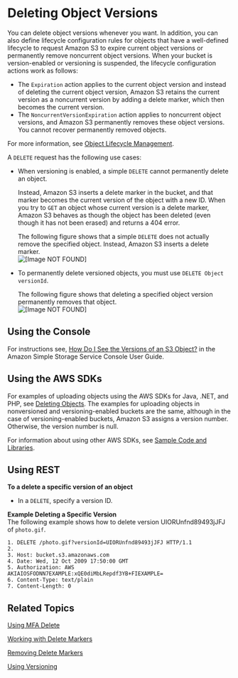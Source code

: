# Deleting Object Versions<a name="DeletingObjectVersions"></a>

You can delete object versions whenever you want\. In addition, you can also define lifecycle configuration rules for objects that have a well\-defined lifecycle to request Amazon S3 to expire current object versions or permanently remove noncurrent object versions\. When your bucket is version\-enabled or versioning is suspended, the lifecycle configuration actions work as follows:
+ The `Expiration` action applies to the current object version and instead of deleting the current object version, Amazon S3 retains the current version as a noncurrent version by adding a delete marker, which then becomes the current version\.
+ The `NoncurrentVersionExpiration` action applies to noncurrent object versions, and Amazon S3 permanently removes these object versions\. You cannot recover permanently removed objects\.

For more information, see [Object Lifecycle Management](object-lifecycle-mgmt.md)\.

A `DELETE` request has the following use cases:
+ When versioning is enabled, a simple `DELETE` cannot permanently delete an object\. 

  Instead, Amazon S3 inserts a delete marker in the bucket, and that marker becomes the current version of the object with a new ID\. When you try to `GET` an object whose current version is a delete marker, Amazon S3 behaves as though the object has been deleted \(even though it has not been erased\) and returns a 404 error\. 

  The following figure shows that a simple `DELETE` does not actually remove the specified object\. Instead, Amazon S3 inserts a delete marker\.  
![\[Image NOT FOUND\]](http://docs.aws.amazon.com/AmazonS3/latest/dev/images/versioning_DELETE_versioningEnabled.png)
+ To permanently delete versioned objects, you must use `DELETE Object versionId`\.

  The following figure shows that deleting a specified object version permanently removes that object\.  
![\[Image NOT FOUND\]](http://docs.aws.amazon.com/AmazonS3/latest/dev/images/versioning_DELETE_versioningEnabled2.png)

## Using the Console<a name="delete-obj-version-version-enabled-console"></a>

For instructions see, [How Do I See the Versions of an S3 Object?](https://docs.aws.amazon.com/AmazonS3/latest/user-guide/view-object-versions.html) in the Amazon Simple Storage Service Console User Guide\. 

## Using the AWS SDKs<a name="delete-obj-version-version-enabled-bucket-sdks"></a>

For examples of uploading objects using the AWS SDKs for Java, \.NET, and PHP, see [Deleting Objects](DeletingObjects.md)\. The examples for uploading objects in nonversioned and versioning\-enabled buckets are the same, although in the case of versioning\-enabled buckets, Amazon S3 assigns a version number\. Otherwise, the version number is null\. 

For information about using other AWS SDKs, see [Sample Code and Libraries](https://aws.amazon.com/code/)\. 

## Using REST<a name="delete-obj-version-enabled-bucket-rest"></a>

**To a delete a specific version of an object**
+ In a `DELETE`, specify a version ID\.

**Example Deleting a Specific Version**  
The following example shows how to delete version UIORUnfnd89493jJFJ of `photo.gif`\.  

```
1. DELETE /photo.gif?versionId=UIORUnfnd89493jJFJ HTTP/1.1 
2. 
3. Host: bucket.s3.amazonaws.com
4. Date: Wed, 12 Oct 2009 17:50:00 GMT
5. Authorization: AWS AKIAIOSFODNN7EXAMPLE:xQE0diMbLRepdf3YB+FIEXAMPLE=
6. Content-Type: text/plain
7. Content-Length: 0
```

## Related Topics<a name="delete-obj-version-enabled-related-topics"></a>

 [Using MFA Delete](UsingMFADelete.md) 

 [Working with Delete Markers](DeleteMarker.md) 

 [Removing Delete Markers](RemDelMarker.md) 

 [Using Versioning](Versioning.md) 